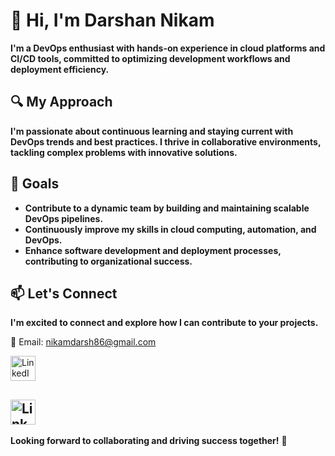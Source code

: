 # 👋 Hi, I'm Darshan Nikam

**I'm a DevOps enthusiast with hands-on experience in cloud platforms and CI/CD tools, committed to optimizing development workflows and deployment efficiency.**

## 🔍 My Approach

**I'm passionate about continuous learning and staying current with DevOps trends and best practices. I thrive in collaborative environments, tackling complex problems with innovative solutions.**

## 🎯 Goals

- **Contribute to a dynamic team by building and maintaining scalable DevOps pipelines.**
- **Continuously improve my skills in cloud computing, automation, and DevOps.**
- **Enhance software development and deployment processes, contributing to organizational success.**

## 📫 Let's Connect

**I'm excited to connect and explore how I can contribute to your projects.**

📧 Email: [nikamdarsh86@gmail.com](mailto:nikamdarsh86@gmail.com)

<a href="https://in.linkedin.com/in/darsh86?trk=profile-badge" target="_blank"> <img src="https://upload.wikimedia.org/wikipedia/commons/c/ca/LinkedIn_logo_initials.png" alt="LinkedIn Profile" style="width: 40px; height: 40px;" /> </a> 

<a href="https://in.linkedin.com/in/darsh86?trk=profile-badge" target="_blank"> <img src="https://upload.wikimedia.org/wikipedia/commons/c/ca/LinkedIn_logo_initials.png" alt="LinkedIn Profile" style="width: 40px; height: 40px;display=inline" /> </a>
---

**Looking forward to collaborating and driving success together!** 🚀

